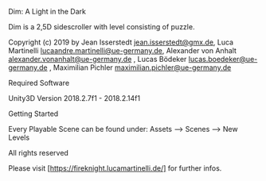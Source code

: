 Dim:
A Light in the Dark

Dim is a 2,5D sidescroller with level consisting of puzzle.

Copyright (c) 2019 by Jean Isserstedt <jean.isserstedt@gmx.de>, Luca Martinelli <lucaandre.martinelli@ue-germany.de>, Alexander von Anhalt <alexander.vonanhalt@ue-germany.de> , Lucas Bödeker <lucas.boedeker@ue-germany.de> , Maximilian Pichler <maximilian.pichler@ue-germany.de>

Required Software

Unity3D
Version 2018.2.7f1 - 2018.2.14f1

Getting Started
 
Every Playable Scene can be found under: 
Assets --> Scenes --> New Levels

All rights reserved

Please visit [https://fireknight.lucamartinelli.de/] for further infos.
